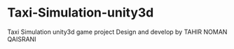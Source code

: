 # Taxi-Simulation-unity3d
Taxi Simulation unity3d game project
Design and develop by TAHIR NOMAN QAISRANI
